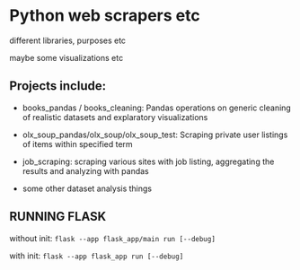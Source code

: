 # Python web scrapers etc

different libraries, purposes etc

maybe some visualizations etc

## Projects include:

* books_pandas / books_cleaning:
Pandas operations on generic cleaning of realistic datasets and explaratory visualizations

* olx_soup_pandas/olx_soup/olx_soup_test:
Scraping private user listings of items within specified term

* job_scraping:
scraping various sites with job listing, aggregating the results and analyzing with pandas

* some other dataset analysis things


## RUNNING FLASK

without init:
`flask --app flask_app/main run [--debug]`

with init:
`flask --app flask_app run [--debug]`